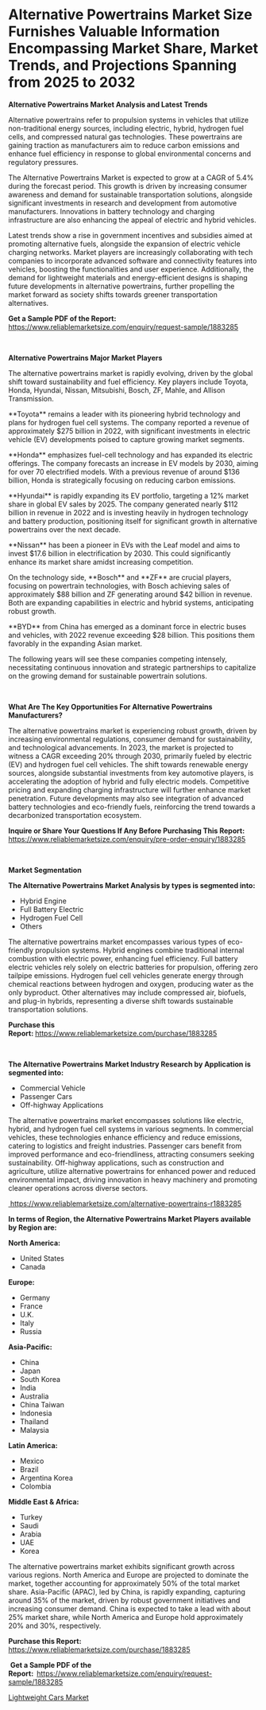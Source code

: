 <p><h1>Alternative Powertrains Market Size Furnishes Valuable Information Encompassing Market Share, Market Trends, and Projections Spanning from 2025 to 2032</h1></p><p><strong>Alternative Powertrains Market Analysis and Latest Trends</strong></p>
<p><p>Alternative powertrains refer to propulsion systems in vehicles that utilize non-traditional energy sources, including electric, hybrid, hydrogen fuel cells, and compressed natural gas technologies. These powertrains are gaining traction as manufacturers aim to reduce carbon emissions and enhance fuel efficiency in response to global environmental concerns and regulatory pressures.</p><p>The Alternative Powertrains Market is expected to grow at a CAGR of 5.4% during the forecast period. This growth is driven by increasing consumer awareness and demand for sustainable transportation solutions, alongside significant investments in research and development from automotive manufacturers. Innovations in battery technology and charging infrastructure are also enhancing the appeal of electric and hybrid vehicles.</p><p>Latest trends show a rise in government incentives and subsidies aimed at promoting alternative fuels, alongside the expansion of electric vehicle charging networks. Market players are increasingly collaborating with tech companies to incorporate advanced software and connectivity features into vehicles, boosting the functionalities and user experience. Additionally, the demand for lightweight materials and energy-efficient designs is shaping future developments in alternative powertrains, further propelling the market forward as society shifts towards greener transportation alternatives.</p></p>
<p><strong>Get a Sample PDF of the Report:&nbsp;</strong> <a href="https://www.reliablemarketsize.com/enquiry/request-sample/1883285?utm_campaign=2478&utm_medium=2&utm_source=Github&utm_content=ia&utm_term=30032025&utm_id=alternative-powertrains">https://www.reliablemarketsize.com/enquiry/request-sample/1883285</a></p>
<p>&nbsp;</p>
<p><strong>Alternative Powertrains Major Market Players</strong></p>
<p><p>The alternative powertrains market is rapidly evolving, driven by the global shift toward sustainability and fuel efficiency. Key players include Toyota, Honda, Hyundai, Nissan, Mitsubishi, Bosch, ZF, Mahle, and Allison Transmission. </p><p>**Toyota** remains a leader with its pioneering hybrid technology and plans for hydrogen fuel cell systems. The company reported a revenue of approximately $275 billion in 2022, with significant investments in electric vehicle (EV) developments poised to capture growing market segments.</p><p>**Honda** emphasizes fuel-cell technology and has expanded its electric offerings. The company forecasts an increase in EV models by 2030, aiming for over 70 electrified models. With a previous revenue of around $136 billion, Honda is strategically focusing on reducing carbon emissions.</p><p>**Hyundai** is rapidly expanding its EV portfolio, targeting a 12% market share in global EV sales by 2025. The company generated nearly $112 billion in revenue in 2022 and is investing heavily in hydrogen technology and battery production, positioning itself for significant growth in alternative powertrains over the next decade.</p><p>**Nissan** has been a pioneer in EVs with the Leaf model and aims to invest $17.6 billion in electrification by 2030. This could significantly enhance its market share amidst increasing competition.</p><p>On the technology side, **Bosch** and **ZF** are crucial players, focusing on powertrain technologies, with Bosch achieving sales of approximately $88 billion and ZF generating around $42 billion in revenue. Both are expanding capabilities in electric and hybrid systems, anticipating robust growth.</p><p>**BYD** from China has emerged as a dominant force in electric buses and vehicles, with 2022 revenue exceeding $28 billion. This positions them favorably in the expanding Asian market.</p><p>The following years will see these companies competing intensely, necessitating continuous innovation and strategic partnerships to capitalize on the growing demand for sustainable powertrain solutions.</p></p>
<p>&nbsp;</p>
<p><strong>What Are The Key Opportunities For Alternative Powertrains Manufacturers?</strong></p>
<p><p>The alternative powertrains market is experiencing robust growth, driven by increasing environmental regulations, consumer demand for sustainability, and technological advancements. In 2023, the market is projected to witness a CAGR exceeding 20% through 2030, primarily fueled by electric (EV) and hydrogen fuel cell vehicles. The shift towards renewable energy sources, alongside substantial investments from key automotive players, is accelerating the adoption of hybrid and fully electric models. Competitive pricing and expanding charging infrastructure will further enhance market penetration. Future developments may also see integration of advanced battery technologies and eco-friendly fuels, reinforcing the trend towards a decarbonized transportation ecosystem.</p></p>
<p><strong>Inquire or Share Your Questions If Any Before Purchasing This Report:</strong> <a href="https://www.reliablemarketsize.com/enquiry/pre-order-enquiry/1883285?utm_campaign=2478&utm_medium=2&utm_source=Github&utm_content=ia&utm_term=30032025&utm_id=alternative-powertrains">https://www.reliablemarketsize.com/enquiry/pre-order-enquiry/1883285</a></p>
<p>&nbsp;</p>
<p><strong>Market Segmentation</strong></p>
<p><strong>The Alternative Powertrains Market Analysis by types is segmented into:</strong></p>
<p><ul><li>Hybrid Engine</li><li>Full Battery Electric</li><li>Hydrogen Fuel Cell</li><li>Others</li></ul></p>
<p><p>The alternative powertrains market encompasses various types of eco-friendly propulsion systems. Hybrid engines combine traditional internal combustion with electric power, enhancing fuel efficiency. Full battery electric vehicles rely solely on electric batteries for propulsion, offering zero tailpipe emissions. Hydrogen fuel cell vehicles generate energy through chemical reactions between hydrogen and oxygen, producing water as the only byproduct. Other alternatives may include compressed air, biofuels, and plug-in hybrids, representing a diverse shift towards sustainable transportation solutions.</p></p>
<p><strong>Purchase this Report:&nbsp;</strong><a href="https://www.reliablemarketsize.com/purchase/1883285?utm_campaign=2478&utm_medium=2&utm_source=Github&utm_content=ia&utm_term=30032025&utm_id=alternative-powertrains">https://www.reliablemarketsize.com/purchase/1883285</a></p>
<p>&nbsp;</p>
<p><strong>The Alternative Powertrains Market Industry Research by Application is segmented into:</strong></p>
<p><ul><li>Commercial Vehicle</li><li>Passenger Cars</li><li>Off-highway Applications</li></ul></p>
<p><p>The alternative powertrains market encompasses solutions like electric, hybrid, and hydrogen fuel cell systems in various segments. In commercial vehicles, these technologies enhance efficiency and reduce emissions, catering to logistics and freight industries. Passenger cars benefit from improved performance and eco-friendliness, attracting consumers seeking sustainability. Off-highway applications, such as construction and agriculture, utilize alternative powertrains for enhanced power and reduced environmental impact, driving innovation in heavy machinery and promoting cleaner operations across diverse sectors.</p></p>
<p><a href="https://www.reliablemarketsize.com/alternative-powertrains-r1883285?utm_campaign=2478&utm_medium=2&utm_source=Github&utm_content=ia&utm_term=30032025&utm_id=alternative-powertrains">&nbsp;https://www.reliablemarketsize.com/alternative-powertrains-r1883285</a></p>
<p><strong>In terms of Region, the Alternative Powertrains Market Players available by Region are:</strong></p>
<p>
    <p> <strong> North America: </strong>
        <ul>
            <li>United States</li>
            <li>Canada</li>
        </ul>
        </p> 
    <p> <strong> Europe: </strong>
        <ul>
            <li>Germany</li>
            <li>France</li>
            <li>U.K.</li>
            <li>Italy</li>
            <li>Russia</li>
        </ul>
        </p> 
    <p> <strong> Asia-Pacific: </strong>
        <ul>
            <li>China</li>
            <li>Japan</li>
            <li>South Korea</li>
            <li>India</li>
            <li>Australia</li>
            <li>China Taiwan</li>
            <li>Indonesia</li>
            <li>Thailand</li>
            <li>Malaysia</li>
        </ul>
        </p> 
    <p> <strong> Latin America: </strong>
        <ul>
            <li>Mexico</li>
            <li>Brazil</li>
            <li>Argentina Korea</li>
            <li>Colombia</li>
        </ul>
        </p> 
    <p> <strong> Middle East & Africa: </strong>
        <ul>
            <li>Turkey</li>
            <li>Saudi</li>
            <li>Arabia</li>
            <li>UAE</li>
            <li>Korea</li>
        </ul>
    </p>
    </p>
<p><p>The alternative powertrains market exhibits significant growth across various regions. North America and Europe are projected to dominate the market, together accounting for approximately 50% of the total market share. Asia-Pacific (APAC), led by China, is rapidly expanding, capturing around 35% of the market, driven by robust government initiatives and increasing consumer demand. China is expected to take a lead with about 25% market share, while North America and Europe hold approximately 20% and 30%, respectively.</p></p>
<p><strong>Purchase this Report: </strong><a href="https://www.reliablemarketsize.com/purchase/1883285?utm_campaign=2478&utm_medium=2&utm_source=Github&utm_content=ia&utm_term=30032025&utm_id=alternative-powertrains">https://www.reliablemarketsize.com/purchase/1883285</a></p>
<p>&nbsp;<strong>Get a Sample PDF of the Report:&nbsp;&nbsp;</strong><a href="https://www.reliablemarketsize.com/enquiry/request-sample/1883285?utm_campaign=2478&utm_medium=2&utm_source=Github&utm_content=ia&utm_term=30032025&utm_id=alternative-powertrains">https://www.reliablemarketsize.com/enquiry/request-sample/1883285</a></p>
<p><strong></strong></p>
<p><p><a href="https://github.com/AlisaRowe24/Market-Research-Report-List-2/blob/main/lightweight-cars-market.md?utm_campaign=2478&utm_medium=2&utm_source=Github&utm_content=ia&utm_term=30032025&utm_id=alternative-powertrains">Lightweight Cars Market</a></p></p>